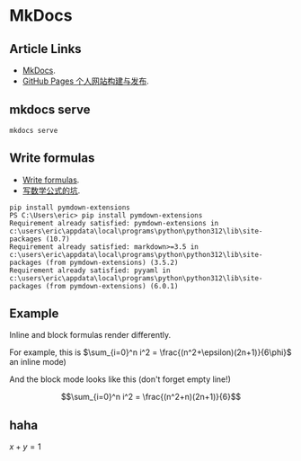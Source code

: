 # MkDocs

## Article Links

-  [MkDocs](https://www.mkdocs.org/).
-  [GitHub Pages 个人网站构建与发布](https://www.bilibili.com/video/BV1hL4y1w72r/).


## mkdocs serve

```
mkdocs serve
```

## Write formulas

-  [Write formulas](https://mkdocs-magicspace.alnoda.org/tutorials/markdown/formulas/).
-  [写数学公式的坑](https://yangzhang.site/Note/mkdocs/about_math/).


```
pip install pymdown-extensions
PS C:\Users\eric> pip install pymdown-extensions
Requirement already satisfied: pymdown-extensions in c:\users\eric\appdata\local\programs\python\python312\lib\site-packages (10.7)
Requirement already satisfied: markdown>=3.5 in c:\users\eric\appdata\local\programs\python\python312\lib\site-packages (from pymdown-extensions) (3.5.2)
Requirement already satisfied: pyyaml in c:\users\eric\appdata\local\programs\python\python312\lib\site-packages (from pymdown-extensions) (6.0.1)
```

## Example

Inline and block formulas render differently. 

For example, this is $\sum_{i=0}^n i^2 = \frac{(n^2+\epsilon)(2n+1)}{6\phi}$
an inline mode) 

And the block mode looks like this (don't forget empty line!)

$$\sum_{i=0}^n i^2 = \frac{(n^2+n)(2n+1)}{6}$$

## haha

$x+y=1$
